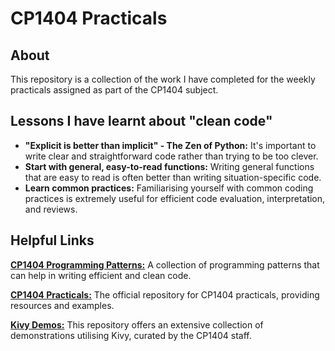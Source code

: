 # CP1404 Practicals

## About

This repository is a collection of the work I have completed for the weekly practicals assigned as part of the CP1404
subject.

## Lessons I have learnt about "clean code"

- **"Explicit is better than implicit" - The Zen of Python:** It's important to write clear and straightforward code
  rather than trying to be too clever.
- **Start with general, easy-to-read functions:** Writing general functions that are easy to read is often better than
  writing situation-specific code.
- **Learn common practices:** Familiarising yourself with common coding practices is extremely useful for efficient code
  evaluation, interpretation, and reviews.

## Helpful Links

[**CP1404 Programming Patterns:**](https://github.com/CP1404/Starter/wiki/Programming-Patterns) A collection of
programming patterns that can help in writing efficient and clean code.

[**CP1404 Practicals:**](https://github.com/CP1404/Practicals) The official repository for CP1404 practicals, providing
resources and examples.

[**Kivy Demos:**](https://github.com/CP1404/KivyDemos) This repository offers an extensive collection of demonstrations
utilising Kivy, curated by the CP1404 staff.

